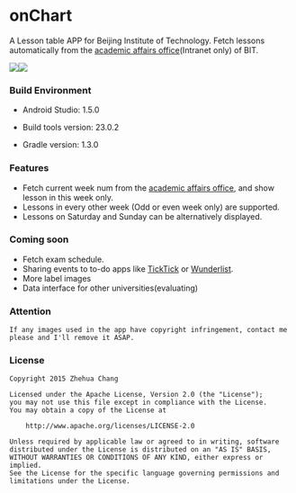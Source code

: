 
# onChart
A Lesson table APP for Beijing Institute of Technology.
Fetch lessons automatically from the [academic affairs office](http://jwc.bit.edu.cn)(Intranet only) of BIT.

![](http://i.imgur.com/Pdzbks7.png)![](http://i.imgur.com/KsHvvQX.png)

### Build Environment
*   Android Studio: 1.5.0

*   Build tools version: 23.0.2

*   Gradle version: 1.3.0

### Features
*   Fetch current week num from the [academic affairs office](http://jwc.bit.edu.cn), and show
lesson in this week only.
*   Lessons in every other week (Odd or even week only) are supported.
*   Lessons on Saturday and Sunday can be alternatively displayed.

### Coming soon
*   Fetch exam schedule.
*   Sharing events to to-do apps like [TickTick](https://ticktick.com/) or [Wunderlist](https://www.wunderlist.com/).
*   More label images
*   Data interface for other universities(evaluating)

### Attention
    If any images used in the app have copyright infringement, contact me please and I'll remove it ASAP.

### License

    Copyright 2015 Zhehua Chang

    Licensed under the Apache License, Version 2.0 (the "License");
    you may not use this file except in compliance with the License.
    You may obtain a copy of the License at

        http://www.apache.org/licenses/LICENSE-2.0

    Unless required by applicable law or agreed to in writing, software
    distributed under the License is distributed on an "AS IS" BASIS,
    WITHOUT WARRANTIES OR CONDITIONS OF ANY KIND, either express or implied.
    See the License for the specific language governing permissions and
    limitations under the License.